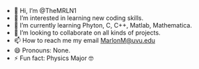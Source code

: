 - 👋 Hi, I’m @TheMRLN1
- 👀 I’m interested in learning new coding skills.
- 🌱 I’m currently learning Phyton, C, C++, Matlab, Mathematica.
- 💞️ I’m looking to collaborate on all kinds of projects.
- 📫 How to reach me my email MarlonM@uvu.edu
- 😄 Pronouns: None.
- ⚡ Fun fact: Physics Major 🤓

<!---
TheMRLN1/TheMRLN1 is a ✨ special ✨ repository because its `README.md` (this file) appears on your GitHub profile.
You can click the Preview link to take a look at your changes.
--->

